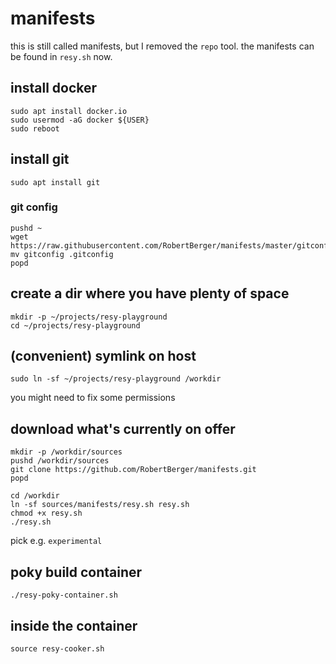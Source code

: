 # manifests
this is still called manifests, but I removed the `repo` tool.
the manifests can be found in `resy.sh` now.

## install docker
```
sudo apt install docker.io
sudo usermod -aG docker ${USER}
sudo reboot
```

## install git
```
sudo apt install git
```

### git config

```
pushd ~
wget https://raw.githubusercontent.com/RobertBerger/manifests/master/gitconfig
mv gitconfig .gitconfig
popd
```

## create a dir where you have plenty of space
```
mkdir -p ~/projects/resy-playground
cd ~/projects/resy-playground
```

## (convenient) symlink on host
```
sudo ln -sf ~/projects/resy-playground /workdir
```
you might need to fix some permissions

## download what's currently on offer
```
mkdir -p /workdir/sources
pushd /workdir/sources
git clone https://github.com/RobertBerger/manifests.git
popd

cd /workdir
ln -sf sources/manifests/resy.sh resy.sh
chmod +x resy.sh
./resy.sh 
```

pick e.g. `experimental`

## poky build container
```
./resy-poky-container.sh
```

## inside the container
```
source resy-cooker.sh
```
